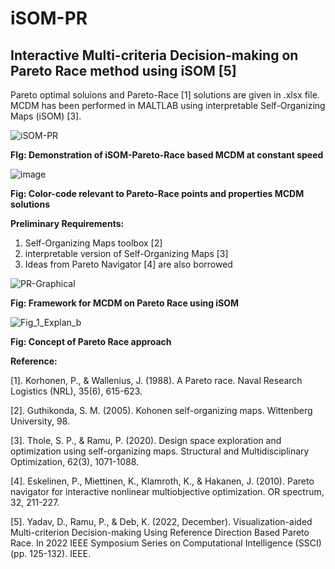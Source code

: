 # iSOM-PR
## Interactive Multi-criteria Decision-making on Pareto Race method using iSOM [5]
Pareto optimal soluions and Pareto-Race [1] solutions are given in .xlsx file. MCDM has been performed in MALTLAB using interpretable Self-Organizing Maps (iSOM) [3]. 

![iSOM-PR](https://github.com/deepanshuIITM/iSOM-PR/assets/137225940/418fd76f-0cc7-4404-8ef1-945bcbcea64c)

**FIg: Demonstration of iSOM-Pareto-Race based MCDM at constant speed**

![image](https://github.com/deepanshuIITM/iSOM-PR/assets/137225940/1b17394f-f605-4996-b0c3-e49febbba88e)

**Fig: Color-code relevant to Pareto-Race points and properties MCDM solutions**


**Preliminary Requirements:**
1. Self-Organizing Maps toolbox [2]
2. interpretable version of Self-Organizing Maps [3]
3. Ideas from Pareto Navigator [4] are also borrowed 

![PR-Graphical](https://github.com/deepanshuIITM/iSOM-PR/assets/137225940/d72137f1-1170-4209-97d2-7d9a654b91e5)

**Fig: Framework for MCDM on Pareto Race using iSOM**

![Fig_1_Explan_b](https://github.com/deepanshuIITM/iSOM-PR/assets/137225940/98f2c635-e008-491f-a159-0c004fef113c)

**Fig: Concept of Pareto Race approach**










**Reference:**

[1]. Korhonen, P., & Wallenius, J. (1988). A Pareto race. Naval Research Logistics (NRL), 35(6), 615-623.

[2]. Guthikonda, S. M. (2005). Kohonen self-organizing maps. Wittenberg University, 98.

[3]. Thole, S. P., & Ramu, P. (2020). Design space exploration and optimization using self-organizing maps. Structural and Multidisciplinary Optimization, 62(3), 1071-1088.

[4]. Eskelinen, P., Miettinen, K., Klamroth, K., & Hakanen, J. (2010). Pareto navigator for interactive nonlinear multiobjective optimization. OR spectrum, 32, 211-227.

[5]. Yadav, D., Ramu, P., & Deb, K. (2022, December). Visualization-aided Multi-criterion Decision-making Using Reference Direction Based Pareto Race. In 2022 IEEE Symposium Series on Computational Intelligence (SSCI) (pp. 125-132). IEEE.

